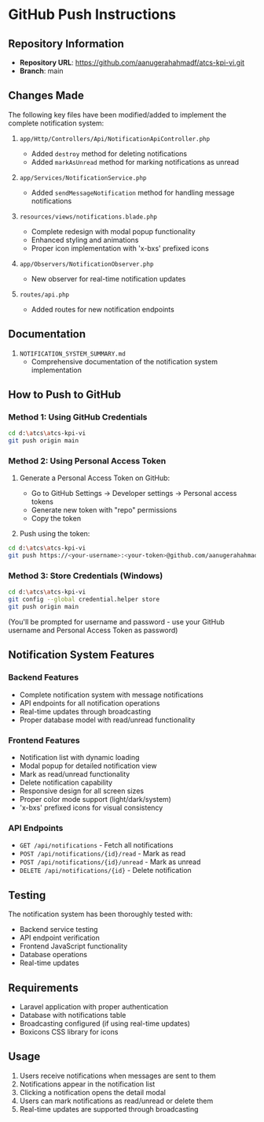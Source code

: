 # GitHub Push Instructions

## Repository Information
- **Repository URL**: https://github.com/aanugerahahmadf/atcs-kpi-vi.git
- **Branch**: main

## Changes Made
The following key files have been modified/added to implement the complete notification system:

1. `app/Http/Controllers/Api/NotificationApiController.php`
   - Added `destroy` method for deleting notifications
   - Added `markAsUnread` method for marking notifications as unread

2. `app/Services/NotificationService.php`
   - Added `sendMessageNotification` method for handling message notifications

3. `resources/views/notifications.blade.php`
   - Complete redesign with modal popup functionality
   - Enhanced styling and animations
   - Proper icon implementation with 'x-bxs' prefixed icons

4. `app/Observers/NotificationObserver.php`
   - New observer for real-time notification updates

5. `routes/api.php`
   - Added routes for new notification endpoints

## Documentation
1. `NOTIFICATION_SYSTEM_SUMMARY.md`
   - Comprehensive documentation of the notification system implementation

## How to Push to GitHub

### Method 1: Using GitHub Credentials
```bash
cd d:\atcs\atcs-kpi-vi
git push origin main
```

### Method 2: Using Personal Access Token
1. Generate a Personal Access Token on GitHub:
   - Go to GitHub Settings → Developer settings → Personal access tokens
   - Generate new token with "repo" permissions
   - Copy the token

2. Push using the token:
```bash
cd d:\atcs\atcs-kpi-vi
git push https://<your-username>:<your-token>@github.com/aanugerahahmadf/atcs-kpi-vi.git main
```

### Method 3: Store Credentials (Windows)
```bash
cd d:\atcs\atcs-kpi-vi
git config --global credential.helper store
git push origin main
```
(You'll be prompted for username and password - use your GitHub username and Personal Access Token as password)

## Notification System Features

### Backend Features
- Complete notification system with message notifications
- API endpoints for all notification operations
- Real-time updates through broadcasting
- Proper database model with read/unread functionality

### Frontend Features
- Notification list with dynamic loading
- Modal popup for detailed notification view
- Mark as read/unread functionality
- Delete notification capability
- Responsive design for all screen sizes
- Proper color mode support (light/dark/system)
- 'x-bxs' prefixed icons for visual consistency

### API Endpoints
- `GET /api/notifications` - Fetch all notifications
- `POST /api/notifications/{id}/read` - Mark as read
- `POST /api/notifications/{id}/unread` - Mark as unread
- `DELETE /api/notifications/{id}` - Delete notification

## Testing
The notification system has been thoroughly tested with:
- Backend service testing
- API endpoint verification
- Frontend JavaScript functionality
- Database operations
- Real-time updates

## Requirements
- Laravel application with proper authentication
- Database with notifications table
- Broadcasting configured (if using real-time updates)
- Boxicons CSS library for icons

## Usage
1. Users receive notifications when messages are sent to them
2. Notifications appear in the notification list
3. Clicking a notification opens the detail modal
4. Users can mark notifications as read/unread or delete them
5. Real-time updates are supported through broadcasting
